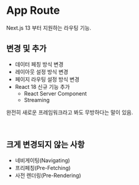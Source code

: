 # App Route

Next.js 13 부터 지원하는 라우팅 기능.

## 변경 및 추가

- 데이터 페칭 방식 변경
- 레이아웃 설정 방식 변경
- 페이지 라우팅 설정 방식 변경
- React 18 신규 기능 추가
  - React Server Component
  - Streaming

완전히 새로운 프레임워크라고 봐도 무방하다는 말이 있음.

<br/>

## 크게 변경되지 않는 사항

- 네비게이팅(Navigating)
- 프리페칭(Pre-Fetching)
- 사전 렌더링(Pre-Rendering)

